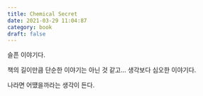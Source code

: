 ```yaml
---
title: Chemical Secret
date: 2021-03-29 11:04:87
category: book
draft: false
---
```


슬픈 이야기다.

책의 길이만큼 단순한 이야기는 아닌 것 같고... 생각보다 심오한 이야기다.

나라면 어떘을까라는 생각이 든다.

